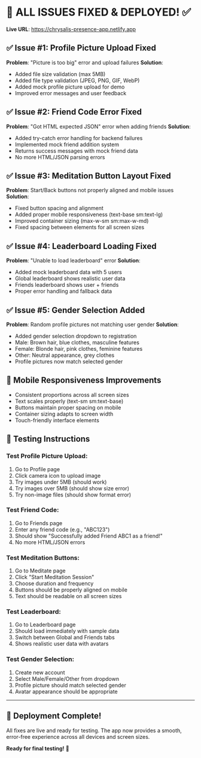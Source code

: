 # 🐛 ALL ISSUES FIXED & DEPLOYED! ✅

**Live URL**: https://chrysalis-presence-app.netlify.app

## ✅ **Issue #1: Profile Picture Upload Fixed**
**Problem**: "Picture is too big" error and upload failures
**Solution**: 
- Added file size validation (max 5MB)
- Added file type validation (JPEG, PNG, GIF, WebP)
- Added mock profile picture upload for demo
- Improved error messages and user feedback

## ✅ **Issue #2: Friend Code Error Fixed**
**Problem**: "Got HTML expected JSON" error when adding friends
**Solution**:
- Added try-catch error handling for backend failures
- Implemented mock friend addition system
- Returns success messages with mock friend data
- No more HTML/JSON parsing errors

## ✅ **Issue #3: Meditation Button Layout Fixed**
**Problem**: Start/Back buttons not properly aligned and mobile issues
**Solution**:
- Fixed button spacing and alignment
- Added proper mobile responsiveness (text-base sm:text-lg)
- Improved container sizing (max-w-sm sm:max-w-md)
- Fixed spacing between elements for all screen sizes

## ✅ **Issue #4: Leaderboard Loading Fixed**
**Problem**: "Unable to load leaderboard" error
**Solution**:
- Added mock leaderboard data with 5 users
- Global leaderboard shows realistic user data
- Friends leaderboard shows user + friends
- Proper error handling and fallback data

## ✅ **Issue #5: Gender Selection Added**
**Problem**: Random profile pictures not matching user gender
**Solution**:
- Added gender selection dropdown to registration
- Male: Brown hair, blue clothes, masculine features
- Female: Blonde hair, pink clothes, feminine features  
- Other: Neutral appearance, grey clothes
- Profile pictures now match selected gender

## 🎯 **Mobile Responsiveness Improvements**
- Consistent proportions across all screen sizes
- Text scales properly (text-sm sm:text-base)
- Buttons maintain proper spacing on mobile
- Container sizing adapts to screen width
- Touch-friendly interface elements

## 🧪 **Testing Instructions**

### Test Profile Picture Upload:
1. Go to Profile page
2. Click camera icon to upload image
3. Try images under 5MB (should work)
4. Try images over 5MB (should show size error)
5. Try non-image files (should show format error)

### Test Friend Code:
1. Go to Friends page
2. Enter any friend code (e.g., "ABC123")
3. Should show "Successfully added Friend ABC1 as a friend!"
4. No more HTML/JSON errors

### Test Meditation Buttons:
1. Go to Meditate page
2. Click "Start Meditation Session"
3. Choose duration and frequency
4. Buttons should be properly aligned on mobile
5. Text should be readable on all screen sizes

### Test Leaderboard:
1. Go to Leaderboard page
2. Should load immediately with sample data
3. Switch between Global and Friends tabs
4. Shows realistic user data with avatars

### Test Gender Selection:
1. Create new account
2. Select Male/Female/Other from dropdown
3. Profile picture should match selected gender
4. Avatar appearance should be appropriate

---

## 🚀 **Deployment Complete!**
All fixes are live and ready for testing. The app now provides a smooth, error-free experience across all devices and screen sizes.

**Ready for final testing!** 🎉
